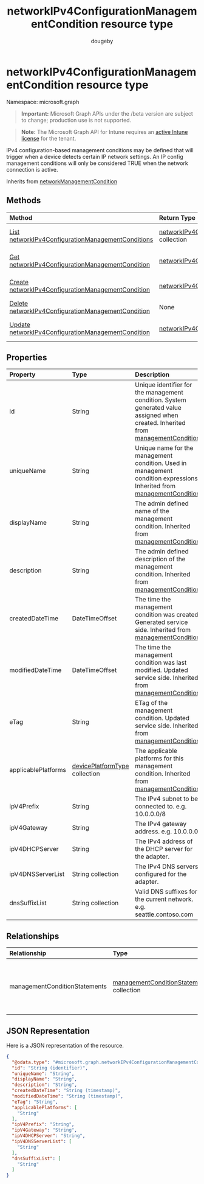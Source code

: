 ﻿---
title: "networkIPv4ConfigurationManagementCondition resource type"
description: "IPv4 configuration-based management conditions may be defined that will trigger when a device detects certain IP network settings. An IP config management conditions will only be considered TRUE when the network connection is active."
author: "dougeby"
localization_priority: Normal
ms.prod: "intune"
doc_type: resourcePageType
---

# networkIPv4ConfigurationManagementCondition resource type

Namespace: microsoft.graph

> **Important:** Microsoft Graph APIs under the /beta version are subject to change; production use is not supported.

> **Note:** The Microsoft Graph API for Intune requires an [active Intune license](https://go.microsoft.com/fwlink/?linkid=839381) for the tenant.

IPv4 configuration-based management conditions may be defined that will trigger when a device detects certain IP network settings. An IP config management conditions will only be considered TRUE when the network connection is active.

Inherits from [networkManagementCondition](../resources/intune-fencing-networkmanagementcondition.md)

## Methods

| Method                                                                                                                            | Return Type                                                                                                                          | Description                                                                                                                                                                 |
| :-------------------------------------------------------------------------------------------------------------------------------- | :----------------------------------------------------------------------------------------------------------------------------------- | :-------------------------------------------------------------------------------------------------------------------------------------------------------------------------- |
| [List networkIPv4ConfigurationManagementConditions](../api/intune-fencing-networkipv4configurationmanagementcondition-list.md)    | [networkIPv4ConfigurationManagementCondition](../resources/intune-fencing-networkipv4configurationmanagementcondition.md) collection | List properties and relationships of the [networkIPv4ConfigurationManagementCondition](../resources/intune-fencing-networkipv4configurationmanagementcondition.md) objects. |
| [Get networkIPv4ConfigurationManagementCondition](../api/intune-fencing-networkipv4configurationmanagementcondition-get.md)       | [networkIPv4ConfigurationManagementCondition](../resources/intune-fencing-networkipv4configurationmanagementcondition.md)            | Read properties and relationships of the [networkIPv4ConfigurationManagementCondition](../resources/intune-fencing-networkipv4configurationmanagementcondition.md) object.  |
| [Create networkIPv4ConfigurationManagementCondition](../api/intune-fencing-networkipv4configurationmanagementcondition-create.md) | [networkIPv4ConfigurationManagementCondition](../resources/intune-fencing-networkipv4configurationmanagementcondition.md)            | Create a new [networkIPv4ConfigurationManagementCondition](../resources/intune-fencing-networkipv4configurationmanagementcondition.md) object.                              |
| [Delete networkIPv4ConfigurationManagementCondition](../api/intune-fencing-networkipv4configurationmanagementcondition-delete.md) | None                                                                                                                                 | Deletes a [networkIPv4ConfigurationManagementCondition](../resources/intune-fencing-networkipv4configurationmanagementcondition.md).                                        |
| [Update networkIPv4ConfigurationManagementCondition](../api/intune-fencing-networkipv4configurationmanagementcondition-update.md) | [networkIPv4ConfigurationManagementCondition](../resources/intune-fencing-networkipv4configurationmanagementcondition.md)            | Update the properties of a [networkIPv4ConfigurationManagementCondition](../resources/intune-fencing-networkipv4configurationmanagementcondition.md) object.                |

## Properties

| Property            | Type                                                                              | Description                                                                                                                                                                            |
| :------------------ | :-------------------------------------------------------------------------------- | :------------------------------------------------------------------------------------------------------------------------------------------------------------------------------------- |
| id                  | String                                                                            | Unique identifier for the management condition. System generated value assigned when created. Inherited from [managementCondition](../resources/intune-fencing-managementcondition.md) |
| uniqueName          | String                                                                            | Unique name for the management condition. Used in management condition expressions. Inherited from [managementCondition](../resources/intune-fencing-managementcondition.md)           |
| displayName         | String                                                                            | The admin defined name of the management condition. Inherited from [managementCondition](../resources/intune-fencing-managementcondition.md)                                           |
| description         | String                                                                            | The admin defined description of the management condition. Inherited from [managementCondition](../resources/intune-fencing-managementcondition.md)                                    |
| createdDateTime     | DateTimeOffset                                                                    | The time the management condition was created. Generated service side. Inherited from [managementCondition](../resources/intune-fencing-managementcondition.md)                        |
| modifiedDateTime    | DateTimeOffset                                                                    | The time the management condition was last modified. Updated service side. Inherited from [managementCondition](../resources/intune-fencing-managementcondition.md)                    |
| eTag                | String                                                                            | ETag of the management condition. Updated service side. Inherited from [managementCondition](../resources/intune-fencing-managementcondition.md)                                       |
| applicablePlatforms | [devicePlatformType](../resources/intune-shared-deviceplatformtype.md) collection | The applicable platforms for this management condition. Inherited from [managementCondition](../resources/intune-fencing-managementcondition.md)                                       |
| ipV4Prefix          | String                                                                            | The IPv4 subnet to be connected to. e.g. 10.0.0.0/8                                                                                                                                    |
| ipV4Gateway         | String                                                                            | The IPv4 gateway address. e.g. 10.0.0.0                                                                                                                                                |
| ipV4DHCPServer      | String                                                                            | The IPv4 address of the DHCP server for the adapter.                                                                                                                                   |
| ipV4DNSServerList   | String collection                                                                 | The IPv4 DNS servers configured for the adapter.                                                                                                                                       |
| dnsSuffixList       | String collection                                                                 | Valid DNS suffixes for the current network. e.g. seattle.contoso.com                                                                                                                   |

## Relationships

| Relationship                  | Type                                                                                                   | Description                                                                                                                                                          |
| :---------------------------- | :----------------------------------------------------------------------------------------------------- | :------------------------------------------------------------------------------------------------------------------------------------------------------------------- |
| managementConditionStatements | [managementConditionStatement](../resources/intune-fencing-managementconditionstatement.md) collection | The management condition statements associated to the management condition. Inherited from [managementCondition](../resources/intune-fencing-managementcondition.md) |

## JSON Representation

Here is a JSON representation of the resource.

<!-- {
  "blockType": "resource",
  "keyProperty": "id",
  "@odata.type": "microsoft.graph.networkIPv4ConfigurationManagementCondition"
}
-->

```json
{
  "@odata.type": "#microsoft.graph.networkIPv4ConfigurationManagementCondition",
  "id": "String (identifier)",
  "uniqueName": "String",
  "displayName": "String",
  "description": "String",
  "createdDateTime": "String (timestamp)",
  "modifiedDateTime": "String (timestamp)",
  "eTag": "String",
  "applicablePlatforms": [
    "String"
  ],
  "ipV4Prefix": "String",
  "ipV4Gateway": "String",
  "ipV4DHCPServer": "String",
  "ipV4DNSServerList": [
    "String"
  ],
  "dnsSuffixList": [
    "String"
  ]
}
```
